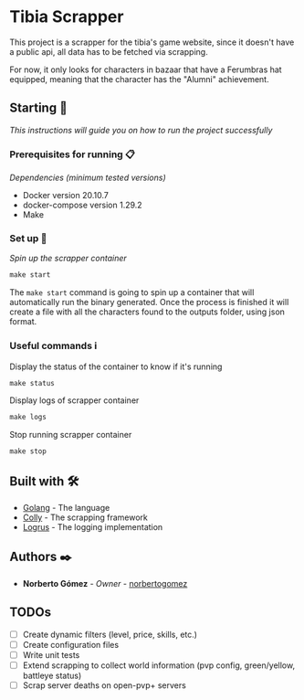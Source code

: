 # Tibia Scrapper

This project is a scrapper for the tibia's game website,
since it doesn't have a public api, all data has to be fetched via scrapping.

For now, it only looks for characters in bazaar that have a Ferumbras hat equipped,
meaning that the character has the "Alumni" achievement.

## Starting 🚀

_This instructions will guide you on how to run the project successfully_


### Prerequisites for running 📋

_Dependencies (minimum tested versions)_

* Docker version 20.10.7
* docker-compose version 1.29.2
* Make

### Set up 🔧

_Spin up the scrapper container_

```makefile
make start
```

The `make start` command is going to spin up a container that will automatically run the binary generated.
Once the process is finished it will create a file with all the characters found to the outputs folder,
using json format.

### Useful commands ℹ️
Display the status of the container to know if it's running
```makefile
make status
```

Display logs of scrapper container
```makefile
make logs
```

Stop running scrapper container
```makefile
make stop
```

## Built with 🛠️

* [Golang](https://golang.org/) - The language
* [Colly](http://go-colly.org/) - The scrapping framework
* [Logrus](https://github.com/sirupsen/logrus) - The logging implementation

## Authors ✒️

* **Norberto Gómez** - *Owner* - [norbertogomez](https://github.com/norbertogomez)

## TODOs

- [ ] Create dynamic filters (level, price, skills, etc.)
- [ ] Create configuration files
- [ ] Write unit tests
- [ ] Extend scrapping to collect world information (pvp config, green/yellow, battleye status)
- [ ] Scrap server deaths on open-pvp+ servers